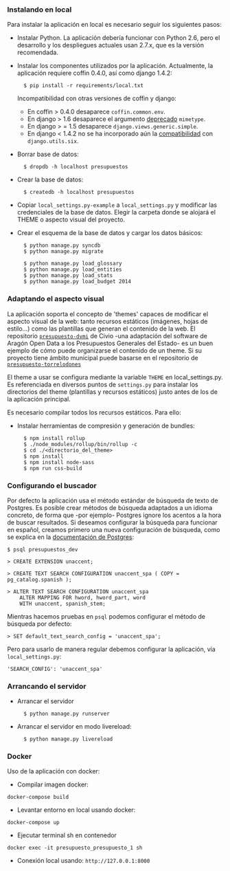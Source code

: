 ### Instalando en local

Para instalar la aplicación en local es necesario seguir los siguientes pasos:

* Instalar Python. La aplicación debería funcionar con Python 2.6, pero el desarrollo y los despliegues actuales usan 2.7.x, que es la versión recomendada.

* Instalar los componentes utilizados por la aplicación. Actualmente, la aplicación requiere coffin 0.4.0, así como django 1.4.2:
    
        $ pip install -r requirements/local.txt

    Incompatibilidad con otras versiones de coffin y django:
    * En coffin > 0.4.0 desaparece `coffin.common.env`.
    * En django > 1.6 desaparece el argumento [deprecado][4] `mimetype`.
    * En django > = 1.5 desaparece `django.views.generic.simple`.
    * En django < 1.4.2 no se ha incorporado aún la [compatibilidad][5] con `django.utils.six`.

* Borrar base de datos:

        $ dropdb -h localhost presupuestos

* Crear la base de datos:

        $ createdb -h localhost presupuestos

* Copiar `local_settings.py-example` a `local_settings.py` y modificar las credenciales de la base de datos. Elegir la carpeta donde se alojará el THEME o aspecto visual del proyecto.

* Crear el esquema de la base de datos y cargar los datos básicos:

        $ python manage.py syncdb
        $ python manage.py migrate

        $ python manage.py load_glossary
        $ python manage.py load_entities
        $ python manage.py load_stats
        $ python manage.py load_budget 2014

### Adaptando el aspecto visual

La aplicación soporta el concepto de 'themes' capaces de modificar el aspecto visual de la web: tanto recursos estáticos (imágenes, hojas de estilo...) como las plantillas que generan el contenido de la web. El repositorio [`presupuesto-dvmi`](https://github.com/civio/presupuesto-dvmi) de Civio -una adaptación del software de Aragón Open Data a los Presupuestos Generales del Estado- es un buen ejemplo de cómo puede organizarse el contenido de un theme. Si su proyecto tiene ámbito municipal puede basarse en el repositorio de [`presupuesto-torrelodones`](https://github.com/civio/presupuesto-torrelodones)

El theme a usar se configura mediante la variable `THEME` en local_settings.py. Es referenciada en diversos puntos de `settings.py` para instalar los directorios del theme (plantillas y recursos estáticos) justo antes de los de la aplicación principal.

Es necesario compilar todos los recursos estáticos. Para ello:

* Instalar herramientas de compresión y generación de bundles:

		$ npm install rollup
		$ ./node_modules/rollup/bin/rollup -c
		$ cd ./<directorio_del_theme>
		$ npm install
		$ npm install node-sass
		$ npm run css-build

### Configurando el buscador

Por defecto la aplicación usa el método estándar de búsqueda de texto de Postgres. Es posible crear métodos de búsqueda adaptados a un idioma concreto, de forma que -por ejemplo- Postgres ignore los acentos a la hora de buscar resultados. Si deseamos configurar la búsqueda para funcionar en español, creamos primero una nueva configuración de búsqueda, como se explica en la [documentación de Postgres](http://www.postgresql.org/docs/9.1/static/textsearch-configuration.html):

    $ psql presupuestos_dev

    > CREATE EXTENSION unaccent;

    > CREATE TEXT SEARCH CONFIGURATION unaccent_spa ( COPY = pg_catalog.spanish );

    > ALTER TEXT SEARCH CONFIGURATION unaccent_spa
        ALTER MAPPING FOR hword, hword_part, word
        WITH unaccent, spanish_stem;

Mientras hacemos pruebas en `psql` podemos configurar el método de búsqueda por defecto:

    > SET default_text_search_config = 'unaccent_spa';

Pero para usarlo de manera regular debemos configurar la aplicación, vía `local_settings.py`:

    'SEARCH_CONFIG': 'unaccent_spa'

### Arrancando el servidor

* Arrancar el servidor

        $ python manage.py runserver

* Arrancar el servidor en modo livereload:

        $ python manage.py livereload

[4]: https://docs.djangoproject.com/en/1.7/internals/deprecation/#deprecation-removed-in-1-7
[5]: https://docs.djangoproject.com/en/1.5/topics/python3/#philosophy

### Docker

Uso de la aplicación con docker:

* Compilar imagen docker:
```
docker-compose build
```

* Levantar entorno en local usando docker:
```
docker-compose up
```

* Ejecutar terminal sh en contenedor
```
docker exec -it presupuesto_presupuesto_1 sh
```

* Conexión local usando: `http://127.0.0.1:8000`

